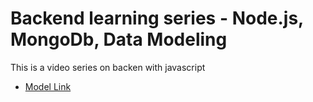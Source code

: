 # Backend learning series - Node.js, MongoDb, Data Modeling

This is a video series on backen with javascript

- [Model Link](https://app.eraser.io/workspace/MxNQJHEg3l9hxZcuccrD)

